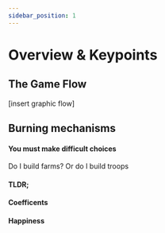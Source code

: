 ```yaml
---
sidebar_position: 1
---
```


# Overview & Keypoints

## The Game Flow

[insert graphic flow]

## Burning mechanisms


#### You must make difficult choices

Do I build farms? Or do I build troops


#### TLDR;

#### Coefficents

#### Happiness
